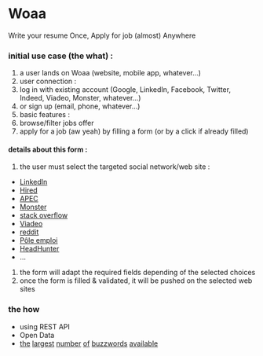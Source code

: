 # Woaa
Write your resume Once, Apply for job (almost) Anywhere


### initial use case (the what) :
1. a user lands on Woaa (website, mobile app, whatever...)
1. user connection :
  1. log in with existing account (Google, LinkedIn, Facebook, Twitter, Indeed, Viadeo, Monster, whatever...)
  1. or sign up (email, phone, whatever...)
1. basic features :
  1. browse/filter jobs offer
  1. apply for a job (aw yeah) by filling a form (or by a click if already filled)


#### details about this form :
1. the user must select the targeted social network/web site :
  - [LinkedIn](https://www.linkedin.com/)
  - [Hired](https://fr.hired.com/)
  - [APEC](https://www.apec.fr/)
  - [Monster](https://www.monster.fr/)
  - [stack overflow](https://stackoverflow.com/jobs)
  - [Viadeo](http://fr.viadeo.com/fr/)
  - [reddit](https://www.reddit.com/r/forhire/)
  - [Pôle emploi](http://secours-hp.pole-emploi.fr:8001/)
  - [HeadHunter](https://www.headhunter.com/)
  - ...
1. the form will adapt the required fields depending of the selected choices
1. once the form is filled & validated, it will be pushed on the selected web sites

### the how
- using REST API
- Open Data
- [the](https://www.google.fr/search?q=big+data) [largest](https://www.google.fr/search?q=agile) [number](https://www.google.fr/search?q=AI)  [of](https://www.google.fr/search?q=blockchain) [buzzwords](https://www.google.fr/search?q=devops) [available](https://www.google.fr/search?q=minitel)
